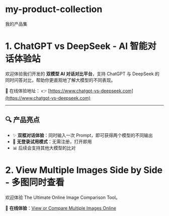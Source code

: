 # my-product-collection
我的产品集

# 1. ChatGPT vs DeepSeek - AI 智能对话体验站

欢迎体验我们开发的 **双模型 AI 对话对比平台**，支持 ChatGPT 与 DeepSeek 的同时问答对比，帮助你更直观地了解大模型的不同表现。

🚀 在线体验地址：
👉 [https://www.chatgpt-vs-deepseek.com](https://www.chatgpt-vs-deepseek.com)

---

## 🔍 产品亮点

- ✨ **双框对话体验**：同时输入一次 Prompt，即可获得两个模型的不同输出
- 🎯 **无登录试用模式**：无需注册，打开即用
- 📊 后续会支持其他大模型的比对

# 2. View Multiple Images Side by Side - 多图同时查看

欢迎体验 The Ultimate Online Image Comparison Tool。

🚀 **在线体验**：[View or Compare Multiple Images Online](https://www.view-multiple-images.com/)
